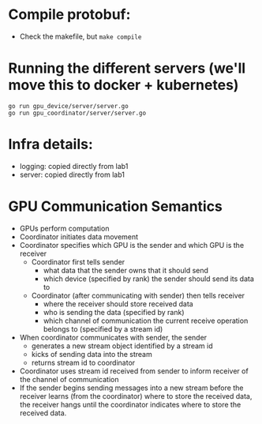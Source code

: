 # Compile protobuf:
- Check the makefile, but `make compile`

# Running the different servers (we'll move this to docker + kubernetes)
```
go run gpu_device/server/server.go
go run gpu_coordinator/server/server.go
```

# Infra details:
- logging: copied directly from lab1
- server: copied directly from lab1


# GPU Communication Semantics
- GPUs perform computation
- Coordinator initiates data movement
- Coordinator specifies which GPU is the sender and which GPU is the receiver
  - Coordinator first tells sender 
    - what data that the sender owns that it should send
    - which device (specified by rank) the sender should send its data to
  - Coordinator (after communicating with sender) then tells receiver 
    - where the receiver should store received data
    - who is sending the data (specified by rank)
    - which channel of communication the current receive operation belongs to (specified by a stream id)
- When coordinator communicates with sender, the sender
  - generates a new stream object identified by a stream id
  - kicks of sending data into the stream
  - returns stream id to coordinator
- Coordinator uses stream id received from sender to inform receiver of the channel of communication
- If the sender begins sending messages into a new stream before the receiver learns (from the coordinator) where to store the received data, the receiver hangs until the coordinator indicates where to store the received data.
